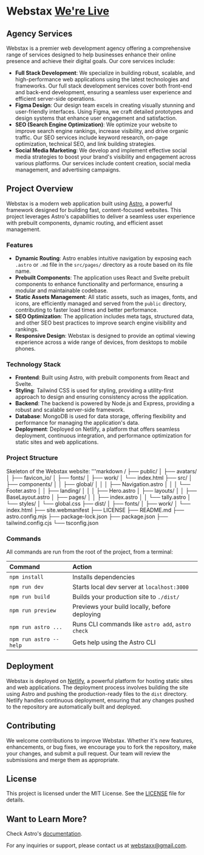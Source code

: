 # Webstax [We're Live](https://main--webstaxx.netlify.app/)


## Agency Services
Webstax is a premier web development agency offering a comprehensive range of services designed to help businesses enhance their online presence and achieve their digital goals. Our core services include:

- **Full Stack Development**: We specialize in building robust, scalable, and high-performance web applications using the latest technologies and frameworks. Our full stack development services cover both front-end and back-end development, ensuring a seamless user experience and efficient server-side operations.
- **Figma Design**: Our design team excels in creating visually stunning and user-friendly interfaces. Using Figma, we craft detailed prototypes and design systems that enhance user engagement and satisfaction.
- **SEO (Search Engine Optimization)**: We optimize your website to improve search engine rankings, increase visibility, and drive organic traffic. Our SEO services include keyword research, on-page optimization, technical SEO, and link building strategies.
- **Social Media Marketing**: We develop and implement effective social media strategies to boost your brand's visibility and engagement across various platforms. Our services include content creation, social media management, and advertising campaigns.


## Project Overview
Webstax is a modern web application built using [Astro](https://astro.build), a powerful framework designed for building fast, content-focused websites. This project leverages Astro's capabilities to deliver a seamless user experience with prebuilt components, dynamic routing, and efficient asset management.


### Features
- **Dynamic Routing**: Astro enables intuitive navigation by exposing each `.astro` or `.md` file in the `src/pages/` directory as a route based on its file name.
- **Prebuilt Components**: The application uses React and Svelte prebuilt components to enhance functionality and performance, ensuring a modular and maintainable codebase.
- **Static Assets Management**: All static assets, such as images, fonts, and icons, are efficiently managed and served from the `public` directory, contributing to faster load times and better performance.
- **SEO Optimization**: The application includes meta tags, structured data, and other SEO best practices to improve search engine visibility and rankings.
- **Responsive Design**: Webstax is designed to provide an optimal viewing experience across a wide range of devices, from desktops to mobile phones.


### Technology Stack
- **Frontend**: Built using Astro, with prebuilt components from React and Svelte.
- **Styling**: Tailwind CSS is used for styling, providing a utility-first approach to design and ensuring consistency across the application.
- **Backend**: The backend is powered by Node.js and Express, providing a robust and scalable server-side framework.
- **Database**: MongoDB is used for data storage, offering flexibility and performance for managing the application's data.
- **Deployment**: Deployed on Netlify, a platform that offers seamless deployment, continuous integration, and performance optimization for static sites and web applications.


### Project Structure
Skeleton of the Webstax website:
'''markdown
/
├── public/
│   ├── avatars/
│   ├── favicon_io/
│   ├── fonts/
│   ├── work/
│   └── index.html
├── src/
│   ├── components/
│   │   ├── global/
│   │   │   ├── Navigation.astro
│   │   │   └── Footer.astro
│   │   ├── landing/
│   │   │   ├── Hero.astro
│   ├── layouts/
│   │   ├── BaseLayout.astro
│   ├── pages/
│   │   ├── index.astro
│   │   └── tally.astro
│   └── styles/
│       └── global.css
├── dist/
│   ├── fonts/
│   ├── work/
│   └── index.html
├── site.webmanifest
├── LICENSE
├── README.md
├── astro.config.mjs
├── package-lock.json
├── package.json
├── tailwind.config.cjs
└── tsconfig.json


### Commands
All commands are run from the root of the project, from a terminal:

| Command                | Action                                           |
| :--------------------- | :----------------------------------------------- |
| `npm install`          | Installs dependencies                            |
| `npm run dev`          | Starts local dev server at `localhost:3000`      |
| `npm run build`        | Builds your production site to `./dist/`         |
| `npm run preview`      | Previews your build locally, before deploying    |
| `npm run astro ...`    | Runs CLI commands like `astro add`, `astro check`|
| `npm run astro --help` | Gets help using the Astro CLI                    |


## Deployment
Webstax is deployed on [Netlify](https://www.netlify.com/), a powerful platform for hosting static sites and web applications. The deployment process involves building the site using Astro and pushing the production-ready files to the `dist` directory. Netlify handles continuous deployment, ensuring that any changes pushed to the repository are automatically built and deployed.


## Contributing
We welcome contributions to improve Webstax. Whether it's new features, enhancements, or bug fixes, we encourage you to fork the repository, make your changes, and submit a pull request. Our team will review the submissions and merge them as appropriate.


## License
This project is licensed under the MIT License. See the [LICENSE](./LICENSE) file for details.


## Want to Learn More?
Check Astro's [documentation](https://docs.astro.build).

For any inquiries or support, please contact us at [webstaxx@gmail.com](mailto:webstaxx@gmail.com).
